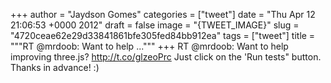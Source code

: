 
+++
author = "Jaydson Gomes"
categories = ["tweet"]
date = "Thu Apr 12 21:06:53 +0000 2012"
draft = false
image = "{TWEET_IMAGE}"
slug = "4720ceae62e29d33841861bfe305fed84bb912ea"
tags = ["tweet"]
title = """RT @mrdoob: Want to help ..."""
+++
RT @mrdoob: Want to help improving three.js? http://t.co/glzeoPrc Just click on the 'Run tests" button. Thanks in advance! :)

